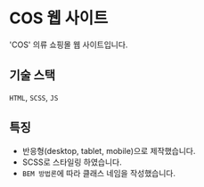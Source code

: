 # COS 웹 사이트
'COS' 의류 쇼핑몰 웹 사이트입니다.

## 기술 스택
`HTML`, `SCSS`, `JS`

## 특징
- 반응형(desktop, tablet, mobile)으로 제작했습니다.
- SCSS로 스타일링 하였습니다.
- `BEM 방법론`에 따라 클래스 네임을 작성했습니다.
